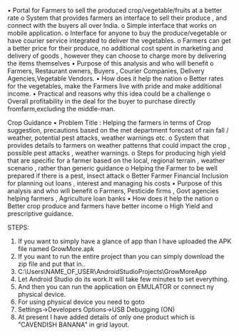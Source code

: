 • Portal for Farmers to sell the produced crop/vegetable/fruits at a better rate
  o System that provides farmers an interface to sell their produce , and connect with the buyers all over India.
  o Simple interface that works on mobile application.
  o Interface for anyone to buy the produce/vegetable or have courier service integrated to deliver the vegetables.
  o Farmers can get a better price for their produce, no additional cost spent in marketing and delivery of goods , however they can choose to charge more by delivering the items 
    themselves
• Purpose of this analysis and who will benefit
  o Farmers, Restaurant owners, Buyers , Courier Companies, Delivery Agencies,Vegetable Vendors.
• How does it help the nation
  o Better rates for the vegetables, make the Farmers live with pride and make additional income.
• Practical and reasons why this idea could be a challenge
  o Overall profitability in the deal for the buyer to purchase directly fromfarm,excluding the middle-man.

Crop Guidance
• Problem Title : Helping the farmers in terms of Crop suggestion, precautions based on the met department forecast of rain fall / weather, potential pest attacks, weather warnings etc.
  o System that provides details to farmers on weather patterns that could impact the crop , possible pest attacks , weather warnings.
  o Steps for producing high yield that are specific for a farmer based on the local, regional terrain , weather scenario , rather than generic guidance
  o Helping the Farmer to be well prepared if there is a pest, insect attack
  o Better Farmer Financial Inclusion for planning out loans , interest and managing his costs
• Purpose of this analysis and who will benefit
  o Farmers, Pesticide firms , Govt agencies helping farmers , Agriculture loan banks
• How does it help the nation
  o Better crop produce and farmers have better income
  o High Yield and prescriptive guidance.



STEPS:  
1) If you want to simply have a glance of app than I have uploaded the APK file named GrowMore.apk
2) If you want to run the entire project than you can simply download the zip file and put that in..
3) C:\Users\NAME_OF_USER\AndroidStudioProjects\GrowMoreApp
4) Let Android Studio do its work.It will take few minutes to set everything.
5) And then you can run the application on EMULATOR or connect ny physical device.
6) For using physical device you need to goto
7) Settings->Developers Options->USB Debugging (ON)
8) At present I have added details of only one product which is "CAVENDISH BANANA" in grid layout.
